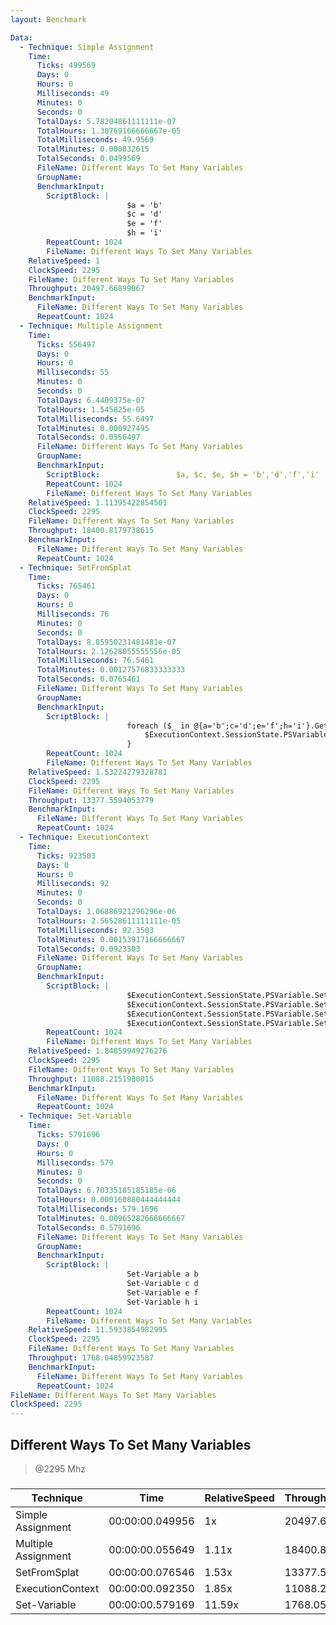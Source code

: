 ```yaml
---
layout: Benchmark

Data: 
  - Technique: Simple Assignment
    Time: 
      Ticks: 499569
      Days: 0
      Hours: 0
      Milliseconds: 49
      Minutes: 0
      Seconds: 0
      TotalDays: 5.78204861111111e-07
      TotalHours: 1.38769166666667e-05
      TotalMilliseconds: 49.9569
      TotalMinutes: 0.000832615
      TotalSeconds: 0.0499569
      FileName: Different Ways To Set Many Variables
      GroupName: 
      BenchmarkInput: 
        ScriptBlock: |
                          $a = 'b'
                          $c = 'd'
                          $e = 'f'
                          $h = 'i'
        RepeatCount: 1024
        FileName: Different Ways To Set Many Variables
    RelativeSpeed: 1
    ClockSpeed: 2295
    FileName: Different Ways To Set Many Variables
    Throughput: 20497.66899067
    BenchmarkInput: 
      FileName: Different Ways To Set Many Variables
      RepeatCount: 1024
  - Technique: Multiple Assignment
    Time: 
      Ticks: 556497
      Days: 0
      Hours: 0
      Milliseconds: 55
      Minutes: 0
      Seconds: 0
      TotalDays: 6.4409375e-07
      TotalHours: 1.545825e-05
      TotalMilliseconds: 55.6497
      TotalMinutes: 0.000927495
      TotalSeconds: 0.0556497
      FileName: Different Ways To Set Many Variables
      GroupName: 
      BenchmarkInput: 
        ScriptBlock:                 $a, $c, $e, $h = 'b','d','f','i'
        RepeatCount: 1024
        FileName: Different Ways To Set Many Variables
    RelativeSpeed: 1.11395422854501
    ClockSpeed: 2295
    FileName: Different Ways To Set Many Variables
    Throughput: 18400.8179738615
    BenchmarkInput: 
      FileName: Different Ways To Set Many Variables
      RepeatCount: 1024
  - Technique: SetFromSplat
    Time: 
      Ticks: 765461
      Days: 0
      Hours: 0
      Milliseconds: 76
      Minutes: 0
      Seconds: 0
      TotalDays: 8.85950231481481e-07
      TotalHours: 2.12628055555556e-05
      TotalMilliseconds: 76.5461
      TotalMinutes: 0.00127576833333333
      TotalSeconds: 0.0765461
      FileName: Different Ways To Set Many Variables
      GroupName: 
      BenchmarkInput: 
        ScriptBlock: |
                          foreach ($_ in @{a='b';c='d';e='f';h='i'}.GetEnumerator()) {
                              $ExecutionContext.SessionState.PSVariable.Set($_.Key, $_.Value)        
                          }
        RepeatCount: 1024
        FileName: Different Ways To Set Many Variables
    RelativeSpeed: 1.53224279328781
    ClockSpeed: 2295
    FileName: Different Ways To Set Many Variables
    Throughput: 13377.5594053779
    BenchmarkInput: 
      FileName: Different Ways To Set Many Variables
      RepeatCount: 1024
  - Technique: ExecutionContext
    Time: 
      Ticks: 923503
      Days: 0
      Hours: 0
      Milliseconds: 92
      Minutes: 0
      Seconds: 0
      TotalDays: 1.06886921296296e-06
      TotalHours: 2.56528611111111e-05
      TotalMilliseconds: 92.3503
      TotalMinutes: 0.00153917166666667
      TotalSeconds: 0.0923503
      FileName: Different Ways To Set Many Variables
      GroupName: 
      BenchmarkInput: 
        ScriptBlock: |
                          $ExecutionContext.SessionState.PSVariable.Set('a', 'b')
                          $ExecutionContext.SessionState.PSVariable.Set('c', 'd')
                          $ExecutionContext.SessionState.PSVariable.Set('e', 'f')
                          $ExecutionContext.SessionState.PSVariable.Set('h', 'i')
        RepeatCount: 1024
        FileName: Different Ways To Set Many Variables
    RelativeSpeed: 1.84859949276276
    ClockSpeed: 2295
    FileName: Different Ways To Set Many Variables
    Throughput: 11088.2151980015
    BenchmarkInput: 
      FileName: Different Ways To Set Many Variables
      RepeatCount: 1024
  - Technique: Set-Variable
    Time: 
      Ticks: 5791696
      Days: 0
      Hours: 0
      Milliseconds: 579
      Minutes: 0
      Seconds: 0
      TotalDays: 6.70335185185185e-06
      TotalHours: 0.000160880444444444
      TotalMilliseconds: 579.1696
      TotalMinutes: 0.00965282666666667
      TotalSeconds: 0.5791696
      FileName: Different Ways To Set Many Variables
      GroupName: 
      BenchmarkInput: 
        ScriptBlock: |
                          Set-Variable a b
                          Set-Variable c d
                          Set-Variable e f
                          Set-Variable h i
        RepeatCount: 1024
        FileName: Different Ways To Set Many Variables
    RelativeSpeed: 11.5933854982995
    ClockSpeed: 2295
    FileName: Different Ways To Set Many Variables
    Throughput: 1768.04859923587
    BenchmarkInput: 
      FileName: Different Ways To Set Many Variables
      RepeatCount: 1024
FileName: Different Ways To Set Many Variables
ClockSpeed: 2295
---
```

Different Ways To Set Many Variables
------------------------------------
> @2295 Mhz


### 


|Technique          |Time           |RelativeSpeed|Throughput|
|-------------------|---------------|-------------|----------|
|Simple Assignment  |00:00:00.049956|1x           |20497.67/s|
|Multiple Assignment|00:00:00.055649|1.11x        |18400.82/s|
|SetFromSplat       |00:00:00.076546|1.53x        |13377.56/s|
|ExecutionContext   |00:00:00.092350|1.85x        |11088.22/s|
|Set-Variable       |00:00:00.579169|11.59x       |1768.05/s |
